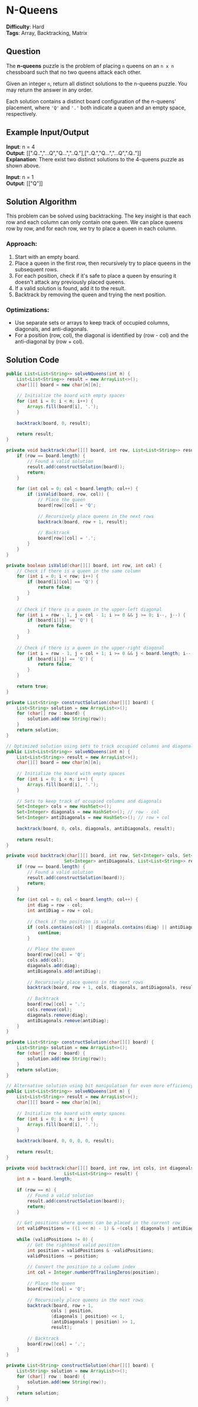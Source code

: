 # N-Queens

**Difficulty**: Hard  
**Tags**: Array, Backtracking, Matrix

## Question
The **n-queens** puzzle is the problem of placing `n` queens on an `n x n` chessboard such that no two queens attack each other.

Given an integer `n`, return all distinct solutions to the n-queens puzzle. You may return the answer in any order.

Each solution contains a distinct board configuration of the n-queens' placement, where `'Q'` and `'.'` both indicate a queen and an empty space, respectively.

## Example Input/Output
**Input**: n = 4  
**Output**: [[".Q..","...Q","Q...","..Q."],["..Q.","Q...","...Q",".Q.."]]  
**Explanation**: There exist two distinct solutions to the 4-queens puzzle as shown above.

**Input**: n = 1  
**Output**: [["Q"]]

## Solution Algorithm
This problem can be solved using backtracking. The key insight is that each row and each column can only contain one queen. We can place queens row by row, and for each row, we try to place a queen in each column.

### Approach:
1. Start with an empty board.
2. Place a queen in the first row, then recursively try to place queens in the subsequent rows.
3. For each position, check if it's safe to place a queen by ensuring it doesn't attack any previously placed queens.
4. If a valid solution is found, add it to the result.
5. Backtrack by removing the queen and trying the next position.

### Optimizations:
- Use separate sets or arrays to keep track of occupied columns, diagonals, and anti-diagonals.
- For a position (row, col), the diagonal is identified by (row - col) and the anti-diagonal by (row + col).

## Solution Code
```java
public List<List<String>> solveNQueens(int n) {
    List<List<String>> result = new ArrayList<>();
    char[][] board = new char[n][n];
    
    // Initialize the board with empty spaces
    for (int i = 0; i < n; i++) {
        Arrays.fill(board[i], '.');
    }
    
    backtrack(board, 0, result);
    
    return result;
}

private void backtrack(char[][] board, int row, List<List<String>> result) {
    if (row == board.length) {
        // Found a valid solution
        result.add(constructSolution(board));
        return;
    }
    
    for (int col = 0; col < board.length; col++) {
        if (isValid(board, row, col)) {
            // Place the queen
            board[row][col] = 'Q';
            
            // Recursively place queens in the next rows
            backtrack(board, row + 1, result);
            
            // Backtrack
            board[row][col] = '.';
        }
    }
}

private boolean isValid(char[][] board, int row, int col) {
    // Check if there is a queen in the same column
    for (int i = 0; i < row; i++) {
        if (board[i][col] == 'Q') {
            return false;
        }
    }
    
    // Check if there is a queen in the upper-left diagonal
    for (int i = row - 1, j = col - 1; i >= 0 && j >= 0; i--, j--) {
        if (board[i][j] == 'Q') {
            return false;
        }
    }
    
    // Check if there is a queen in the upper-right diagonal
    for (int i = row - 1, j = col + 1; i >= 0 && j < board.length; i--, j++) {
        if (board[i][j] == 'Q') {
            return false;
        }
    }
    
    return true;
}

private List<String> constructSolution(char[][] board) {
    List<String> solution = new ArrayList<>();
    for (char[] row : board) {
        solution.add(new String(row));
    }
    return solution;
}
```

```java
// Optimized solution using sets to track occupied columns and diagonals
public List<List<String>> solveNQueens(int n) {
    List<List<String>> result = new ArrayList<>();
    char[][] board = new char[n][n];
    
    // Initialize the board with empty spaces
    for (int i = 0; i < n; i++) {
        Arrays.fill(board[i], '.');
    }
    
    // Sets to keep track of occupied columns and diagonals
    Set<Integer> cols = new HashSet<>();
    Set<Integer> diagonals = new HashSet<>(); // row - col
    Set<Integer> antiDiagonals = new HashSet<>(); // row + col
    
    backtrack(board, 0, cols, diagonals, antiDiagonals, result);
    
    return result;
}

private void backtrack(char[][] board, int row, Set<Integer> cols, Set<Integer> diagonals, 
                      Set<Integer> antiDiagonals, List<List<String>> result) {
    if (row == board.length) {
        // Found a valid solution
        result.add(constructSolution(board));
        return;
    }
    
    for (int col = 0; col < board.length; col++) {
        int diag = row - col;
        int antiDiag = row + col;
        
        // Check if the position is valid
        if (cols.contains(col) || diagonals.contains(diag) || antiDiagonals.contains(antiDiag)) {
            continue;
        }
        
        // Place the queen
        board[row][col] = 'Q';
        cols.add(col);
        diagonals.add(diag);
        antiDiagonals.add(antiDiag);
        
        // Recursively place queens in the next rows
        backtrack(board, row + 1, cols, diagonals, antiDiagonals, result);
        
        // Backtrack
        board[row][col] = '.';
        cols.remove(col);
        diagonals.remove(diag);
        antiDiagonals.remove(antiDiag);
    }
}

private List<String> constructSolution(char[][] board) {
    List<String> solution = new ArrayList<>();
    for (char[] row : board) {
        solution.add(new String(row));
    }
    return solution;
}
```

```java
// Alternative solution using bit manipulation for even more efficiency
public List<List<String>> solveNQueens(int n) {
    List<List<String>> result = new ArrayList<>();
    char[][] board = new char[n][n];
    
    // Initialize the board with empty spaces
    for (int i = 0; i < n; i++) {
        Arrays.fill(board[i], '.');
    }
    
    backtrack(board, 0, 0, 0, 0, result);
    
    return result;
}

private void backtrack(char[][] board, int row, int cols, int diagonals, int antiDiagonals, 
                      List<List<String>> result) {
    int n = board.length;
    
    if (row == n) {
        // Found a valid solution
        result.add(constructSolution(board));
        return;
    }
    
    // Get positions where queens can be placed in the current row
    int validPositions = ((1 << n) - 1) & ~(cols | diagonals | antiDiagonals);
    
    while (validPositions != 0) {
        // Get the rightmost valid position
        int position = validPositions & -validPositions;
        validPositions -= position;
        
        // Convert the position to a column index
        int col = Integer.numberOfTrailingZeros(position);
        
        // Place the queen
        board[row][col] = 'Q';
        
        // Recursively place queens in the next rows
        backtrack(board, row + 1, 
                 cols | position, 
                 (diagonals | position) << 1, 
                 (antiDiagonals | position) >> 1, 
                 result);
        
        // Backtrack
        board[row][col] = '.';
    }
}

private List<String> constructSolution(char[][] board) {
    List<String> solution = new ArrayList<>();
    for (char[] row : board) {
        solution.add(new String(row));
    }
    return solution;
}
``` 